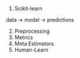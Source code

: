 1. Scikit-learn

data -> model -> predictions



2. Preprocessing
3. Metrics
4. Meta Estimators
5. Human-Learn

